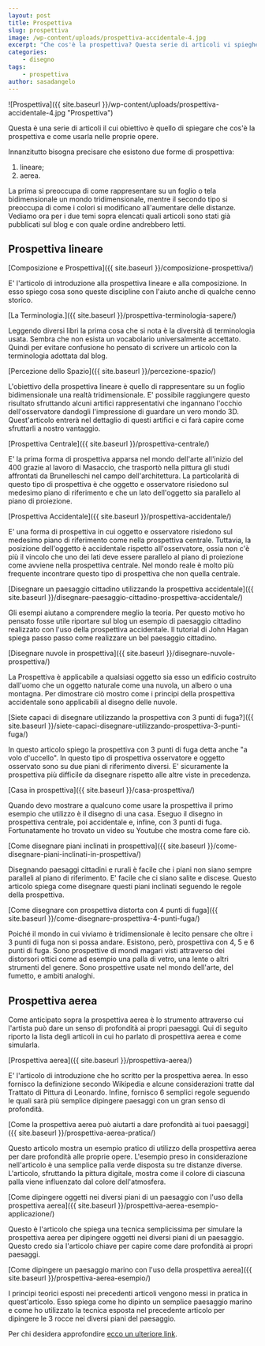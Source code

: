```yaml
---
layout: post
title: Prospettiva
slug: prospettiva
image: /wp-content/uploads/prospettiva-accidentale-4.jpg
excerpt: "Che cos'è la prospettiva? Questa serie di articoli vi spiegherà che cos'è la prospettiva e come usarla nei vostri disegni."
categories:
    - disegno
tags:
    - prospettiva
author: sasadangelo
---
```


![Prospettiva]({{ site.baseurl }}/wp-content/uploads/prospettiva-accidentale-4.jpg "Prospettiva")

Questa è una serie di articoli il cui obiettivo è quello di spiegare che cos'è la prospettiva e come usarla nelle proprie opere.

Innanzitutto bisogna precisare che esistono due forme di prospettiva:

1. lineare;
2. aerea.

La prima si preoccupa di come rappresentare su un foglio o tela bidimensionale un mondo tridimensionale, mentre il secondo tipo si preoccupa di come i colori si modificano all'aumentare delle distanze. Vediamo ora per i due temi sopra elencati quali articoli sono stati già pubblicati sul blog e con quale ordine andrebbero letti.

## **Prospettiva lineare**

[Composizione e Prospettiva]({{ site.baseurl }}/composizione-prospettiva/)

E' l'articolo di introduzione alla prospettiva lineare e alla composizione. In esso spiego cosa sono queste discipline con l'aiuto anche di qualche cenno storico.

[La Terminologia.]({{ site.baseurl }}/prospettiva-terminologia-sapere/)

Leggendo diversi libri la prima cosa che si nota è la diversità di terminologia usata. Sembra che non esista un vocabolario universalmente accettato. Quindi per evitare confusione ho pensato di scrivere un articolo con la terminologia adottata dal blog.

[Percezione dello Spazio]({{ site.baseurl }}/percezione-spazio/)

L'obiettivo della prospettiva lineare è quello di rappresentare su un foglio bidimensionale una realtà tridimensionale. E' possibile raggiungere questo risultato sfruttando alcuni artifici rappresentativi che ingannano l'occhio dell'osservatore dandogli l'impressione di guardare un vero mondo 3D. Quest'articolo entrerà nel dettaglio di questi artifici e ci farà capire come sfruttarli a nostro vantaggio.

[Prospettiva Centrale]({{ site.baseurl }}/prospettiva-centrale/)

E' la prima forma di prospettiva apparsa nel mondo dell'arte all'inizio del 400 grazie al lavoro di Masaccio, che trasportò nella pittura gli studi affrontati da Brunelleschi nel campo dell'architettura. La particolarità di questo tipo di prospettiva è che oggetto e osservatore risiedono sul medesimo piano di riferimento e che un lato dell'oggetto sia parallelo al piano di proiezione.

[Prospettiva Accidentale]({{ site.baseurl }}/prospettiva-accidentale/)

E' una forma di prospettiva in cui oggetto e osservatore risiedono sul medesimo piano di riferimento come nella prospettiva centrale. Tuttavia, la posizione dell'oggetto è accidentale rispetto all'osservatore, ossia non c'è più il vincolo che uno dei lati deve essere parallelo al piano di proiezione come avviene nella prospettiva centrale. Nel mondo reale è molto più frequente incontrare questo tipo di prospettiva che non quella centrale.

[Disegnare un paesaggio cittadino utilizzando la prospettiva accidentale]({{ site.baseurl }}/disegnare-paesaggio-cittadino-prospettiva-accidentale/)

Gli esempi aiutano a comprendere meglio la teoria. Per questo motivo ho pensato fosse utile riportare sul blog un esempio di paesaggio cittadino realizzato con l'uso della prospettiva accidentale. Il tutorial di John Hagan spiega passo passo come realizzare un bel paesaggio cittadino.

[Disegnare nuvole in prospettiva]({{ site.baseurl }}/disegnare-nuvole-prospettiva/)

La Prospettiva è applicabile a qualsiasi oggetto sia esso un edificio costruito dall'uomo che un oggetto naturale come una nuvola, un albero o una montagna. Per dimostrare ciò mostro come i principi della prospettiva accidentale sono applicabili al disegno delle nuvole.

[Siete capaci di disegnare utilizzando la prospettiva con 3 punti di fuga?]({{ site.baseurl }}/siete-capaci-disegnare-utilizzando-prospettiva-3-punti-fuga/)

In questo articolo spiego la prospettiva con 3 punti di fuga detta anche "a volo d'uccello". In questo tipo di prospettiva osservatore e oggetto osservato sono su due piani di riferimento diversi. E' sicuramente la prospettiva più difficile da disegnare rispetto alle altre viste in precedenza.

[Casa in prospettiva]({{ site.baseurl }}/casa-prospettiva/)

Quando devo mostrare a qualcuno come usare la prospettiva il primo esempio che utilizzo è il disegno di una casa. Eseguo il disegno in prospettiva centrale, poi accidentale e, infine, con 3 punti di fuga. Fortunatamente ho trovato un video su Youtube che mostra come fare ciò.

[Come disegnare piani inclinati in prospettiva]({{ site.baseurl }}/come-disegnare-piani-inclinati-in-prospettiva/)

Disegnando paesaggi cittadini e rurali è facile che i piani non siano sempre paralleli al piano di riferimento. E' facile che ci siano salite e discese. Questo articolo spiega come disegnare questi piani inclinati seguendo le regole della prospettiva.

[Come disegnare con prospettiva distorta con 4 punti di fuga]({{ site.baseurl }}/come-disegnare-prospettiva-4-punti-fuga/)

Poiché il mondo in cui viviamo è tridimensionale è lecito pensare che oltre i 3 punti di fuga non si possa andare. Esistono, però, prospettiva con 4, 5 e 6 punti di fuga. Sono prospettive di mondi magari visti attraverso dei distorsori ottici come ad esempio una palla di vetro, una lente o altri strumenti del genere. Sono prospettive usate nel mondo dell'arte, del fumetto, e ambiti analoghi.

## **Prospettiva aerea**

Come anticipato sopra la prospettiva aerea è lo strumento attraverso cui l'artista può dare un senso di profondità ai propri paesaggi. Qui di seguito riporto la lista degli articoli in cui ho parlato di prospettiva aerea e come simularla.

[Prospettiva aerea]({{ site.baseurl }}/prospettiva-aerea/)

E' l'articolo di introduzione che ho scritto per la prospettiva aerea. In esso fornisco la definizione secondo Wikipedia e alcune considerazioni tratte dal Trattato di Pittura di Leonardo. Infine, fornisco 6 semplici regole seguendo le quali sarà più semplice dipingere paesaggi con un gran senso di profondità.

[Come la prospettiva aerea può aiutarti a dare profondità ai tuoi paesaggi]({{ site.baseurl }}/prospettiva-aerea-pratica/)

Questo articolo mostra un esempio pratico di utilizzo della prospettiva aerea per dare profondità alle proprie opere. L'esempio preso in considerazione nell'articolo è una semplice palla verde disposta su tre distanze diverse. L'articolo, sfruttando la pittura digitale, mostra come il colore di ciascuna palla viene influenzato dal colore dell'atmosfera.

[Come dipingere oggetti nei diversi piani di un paesaggio con l'uso della prospettiva aerea]({{ site.baseurl }}/prospettiva-aerea-esempio-applicazione/)

Questo è l'articolo che spiega una tecnica semplicissima per simulare la prospettiva aerea per dipingere oggetti nei diversi piani di un paesaggio. Questo credo sia l'articolo chiave per capire come dare profondità ai propri paesaggi.

[Come dipingere un paesaggio marino con l'uso della prospettiva aerea]({{ site.baseurl }}/prospettiva-aerea-esempio/)

I principi teorici esposti nei precedenti articoli vengono messi in pratica in quest'articolo. Esso spiega come ho dipinto un semplice paesaggio marino e come ho utilizzato la tecnica esposta nel precedente articolo per dipingere le 3 rocce nei diversi piani del paesaggio.

Per chi desidera approfondire [ecco un ulteriore link](https://it.wikipedia.org/wiki/Prospettiva).
